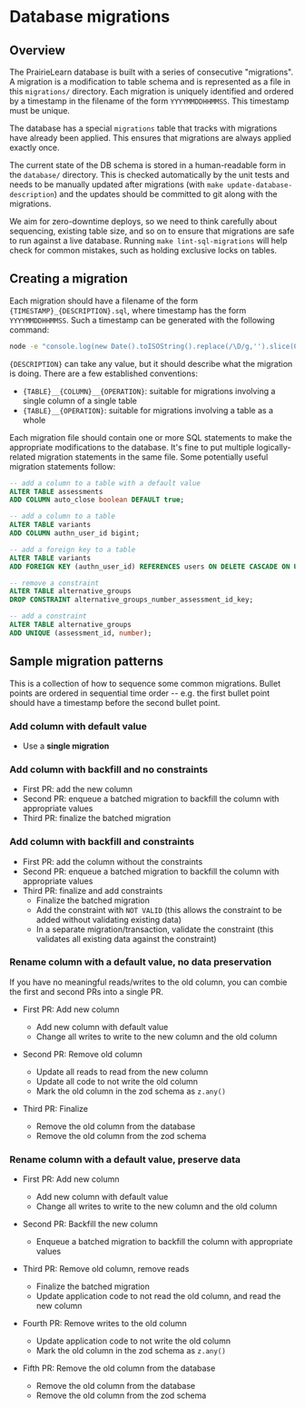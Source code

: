 # Database migrations

## Overview

The PrairieLearn database is built with a series of consecutive "migrations". A migration is a modification to table schema and is represented as a file in this `migrations/` directory. Each migration is uniquely identified and ordered by a timestamp in the filename of the form `YYYYMMDDHHMMSS`. This timestamp must be unique.

The database has a special `migrations` table that tracks with migrations have already been applied. This ensures that migrations are always applied exactly once.

The current state of the DB schema is stored in a human-readable form in the `database/` directory. This is checked automatically by the unit tests and needs to be manually updated after migrations (with `make update-database-description`) and the updates should be committed to git along with the migrations.

We aim for zero-downtime deploys, so we need to think carefully about sequencing, existing table size, and so on to ensure that migrations are safe to run against a live database. Running `make lint-sql-migrations` will help check for common mistakes, such as holding exclusive locks on tables.

## Creating a migration

Each migration should have a filename of the form `{TIMESTAMP}_{DESCRIPTION}.sql`, where timestamp has the form `YYYYMMDDHHMMSS`. Such a timestamp can be generated with the following command:

```sh
node -e "console.log(new Date().toISOString().replace(/\D/g,'').slice(0,14))"
```

`{DESCRIPTION}` can take any value, but it should describe what the migration is doing. There are a few established conventions:

- `{TABLE}__{COLUMN}__{OPERATION}`: suitable for migrations involving a single column of a single table
- `{TABLE}__{OPERATION}`: suitable for migrations involving a table as a whole

Each migration file should contain one or more SQL statements to make the appropriate modifications to the database. It's fine to put multiple logically-related migration statements in the same file. Some potentially useful migration statements follow:

```sql
-- add a column to a table with a default value
ALTER TABLE assessments
ADD COLUMN auto_close boolean DEFAULT true;

-- add a column to a table
ALTER TABLE variants
ADD COLUMN authn_user_id bigint;

-- add a foreign key to a table
ALTER TABLE variants
ADD FOREIGN KEY (authn_user_id) REFERENCES users ON DELETE CASCADE ON UPDATE CASCADE;

-- remove a constraint
ALTER TABLE alternative_groups
DROP CONSTRAINT alternative_groups_number_assessment_id_key;

-- add a constraint
ALTER TABLE alternative_groups
ADD UNIQUE (assessment_id, number);
```

## Sample migration patterns

This is a collection of how to sequence some common migrations. Bullet points are ordered in sequential time order -- e.g. the first bullet point should have a timestamp before the second bullet point.

### Add column with default value

- Use a **single migration**

### Add column with backfill and no constraints

- First PR: add the new column
- Second PR: enqueue a batched migration to backfill the column with appropriate values
- Third PR: finalize the batched migration

### Add column with backfill and constraints

- First PR: add the column without the constraints
- Second PR: enqueue a batched migration to backfill the column with appropriate values
- Third PR: finalize and add constraints
  - Finalize the batched migration
  - Add the constraint with `NOT VALID` (this allows the constraint to be added without validating existing data)
  - In a separate migration/transaction, validate the constraint (this validates all existing data against the constraint)

### Rename column with a default value, no data preservation

If you have no meaningful reads/writes to the old column, you can combie the first and second PRs into a single PR.

- First PR: Add new column
  - Add new column with default value
  - Change all writes to write to the new column and the old column

- Second PR: Remove old column
  - Update all reads to read from the new column
  - Update all code to not write the old column
  - Mark the old column in the zod schema as `z.any()`

- Third PR: Finalize
  - Remove the old column from the database
  - Remove the old column from the zod schema

### Rename column with a default value, preserve data

- First PR: Add new column
  - Add new column with default value
  - Change all writes to write to the new column and the old column

- Second PR: Backfill the new column
  - Enqueue a batched migration to backfill the column with appropriate values

- Third PR: Remove old column, remove reads
  - Finalize the batched migration
  - Update application code to not read the old column, and read the new column

- Fourth PR: Remove writes to the old column
  - Update application code to not write the old column
  - Mark the old column in the zod schema as `z.any()`

- Fifth PR: Remove the old column from the database
  - Remove the old column from the database
  - Remove the old column from the zod schema
